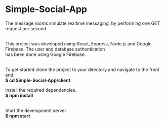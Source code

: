 # Simple-Social-App

The message rooms simulate realtime messaging, by performing one GET request per second.</br></br>

This project was developed using React, Express, Node.js and Google Firebase. The user and database authentication</br>
has been done using Google Firebase.</br></br>

To get started clone the project to your directory and navigate to the front end.</br>
<b>$ cd Simple-Social-App/client</b>

Install the required dependencies.</br>
<b>$ npm install</b></br></br>

Start the development server.</br>
<b>$ npm start</b>
